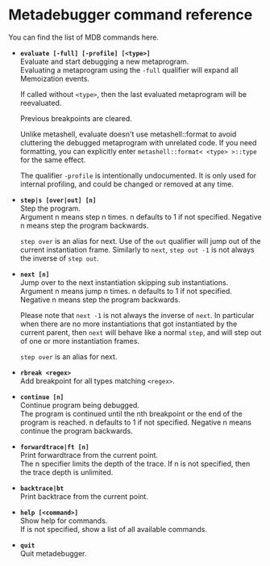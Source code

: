 <h1>Metadebugger command reference</h1>

You can find the list of MDB commands here.

<!-- mdb_info -->
* __`evaluate [-full] [-profile] [<type>]`__ <br />
Evaluate and start debugging a new metaprogram. <br />
Evaluating a metaprogram using the `-full` qualifier will expand all
  Memoization events.
  
  If called without `<type>`, then the last evaluated metaprogram will be
  reevaluated.
  
  Previous breakpoints are cleared.
  
  Unlike metashell, evaluate doesn't use metashell::format to avoid cluttering
  the debugged metaprogram with unrelated code. If you need formatting, you can
  explicitly enter `metashell::format< <type> >::type` for the same effect.
  
  The qualifier `-profile` is intentionally undocumented. It is only used for
  internal profiling, and could be changed or removed at any time.

* __`step|s [over|out] [n]`__ <br />
Step the program. <br />
Argument n means step n times. n defaults to 1 if not specified.
  Negative n means step the program backwards.
  
  `step over` is an alias for next.
  Use of the `out` qualifier will jump out of the current instantiation frame.
  Similarly to `next`, `step out -1` is not always the inverse of `step out`.

* __`next [n]`__ <br />
Jump over to the next instantiation skipping sub instantiations. <br />
Argument n means jump n times. n defaults to 1 if not specified.
  Negative n means step the program backwards.
  
  Please note that `next -1` is not always the inverse of `next`.
  In particular when there are no more instantiations that got instantiated
  by the current parent, then `next` will behave like a normal `step`,
  and will step out of one or more instantiation frames.
  
  `step over` is an alias for next.

* __`rbreak <regex>`__ <br />
Add breakpoint for all types matching `<regex>`.

* __`continue [n]`__ <br />
Continue program being debugged. <br />
The program is continued until the nth breakpoint or the end of the program
  is reached. n defaults to 1 if not specified.
  Negative n means continue the program backwards.

* __`forwardtrace|ft [n]`__ <br />
Print forwardtrace from the current point. <br />
The n specifier limits the depth of the trace. If n is not specified, then the
  trace depth is unlimited.

* __`backtrace|bt `__ <br />
Print backtrace from the current point.

* __`help [<command>]`__ <br />
Show help for commands. <br />
If <command> is not specified, show a list of all available commands.

* __`quit `__ <br />
Quit metadebugger.


<!-- mdb_info -->

<p>&nbsp;</p>

